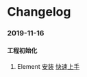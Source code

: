 # Changelog

### 2019-11-16

#### 工程初始化

1. Element [安装](https://element.eleme.cn/#/zh-CN/component/installation) [快速上手](https://element.eleme.cn/#/zh-CN/component/quickstart)

